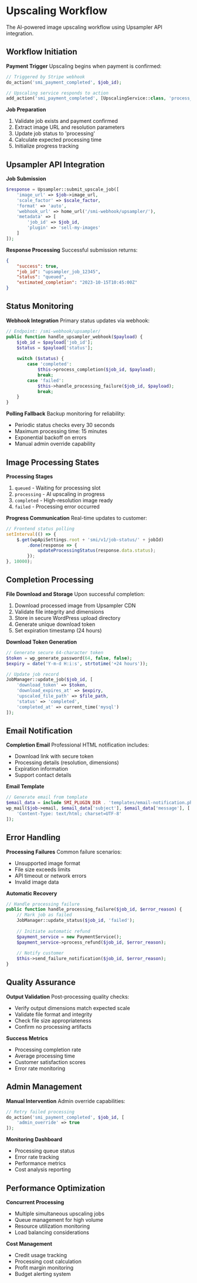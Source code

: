 # Upscaling Workflow

The AI-powered image upscaling workflow using Upsampler API integration.

## Workflow Initiation

**Payment Trigger**
Upscaling begins when payment is confirmed:
```php
// Triggered by Stripe webhook
do_action('smi_payment_completed', $job_id);

// Upscaling service responds to action
add_action('smi_payment_completed', [UpscalingService::class, 'process_upscale_request']);
```

**Job Preparation**
1. Validate job exists and payment confirmed
2. Extract image URL and resolution parameters
3. Update job status to 'processing'
4. Calculate expected processing time
5. Initialize progress tracking

## Upsampler API Integration

**Job Submission**
```php
$response = Upsampler::submit_upscale_job([
    'image_url' => $job->image_url,
    'scale_factor' => $scale_factor,
    'format' => 'auto',
    'webhook_url' => home_url('/smi-webhook/upsampler/'),
    'metadata' => [
        'job_id' => $job_id,
        'plugin' => 'sell-my-images'
    ]
]);
```

**Response Processing**
Successful submission returns:
```json
{
    "success": true,
    "job_id": "upsampler_job_12345",
    "status": "queued",
    "estimated_completion": "2023-10-15T10:45:00Z"
}
```

## Status Monitoring

**Webhook Integration**
Primary status updates via webhook:
```php
// Endpoint: /smi-webhook/upsampler/
public function handle_upsampler_webhook($payload) {
    $job_id = $payload['job_id'];
    $status = $payload['status'];
    
    switch ($status) {
        case 'completed':
            $this->process_completion($job_id, $payload);
            break;
        case 'failed':
            $this->handle_processing_failure($job_id, $payload);
            break;
    }
}
```

**Polling Fallback**
Backup monitoring for reliability:
- Periodic status checks every 30 seconds
- Maximum processing time: 15 minutes
- Exponential backoff on errors
- Manual admin override capability

## Image Processing States

**Processing Stages**
1. `queued` - Waiting for processing slot
2. `processing` - AI upscaling in progress
3. `completed` - High-resolution image ready
4. `failed` - Processing error occurred

**Progress Communication**
Real-time updates to customer:
```javascript
// Frontend status polling
setInterval(() => {
    $.get(wpApiSettings.root + 'smi/v1/job-status/' + jobId)
        .done(response => {
            updateProcessingStatus(response.data.status);
        });
}, 10000);
```

## Completion Processing

**File Download and Storage**
Upon successful completion:
1. Download processed image from Upsampler CDN
2. Validate file integrity and dimensions
3. Store in secure WordPress upload directory
4. Generate unique download token
5. Set expiration timestamp (24 hours)

**Download Token Generation**
```php
// Generate secure 64-character token
$token = wp_generate_password(64, false, false);
$expiry = date('Y-m-d H:i:s', strtotime('+24 hours'));

// Update job record
JobManager::update_job($job_id, [
    'download_token' => $token,
    'download_expires_at' => $expiry,
    'upscaled_file_path' => $file_path,
    'status' => 'completed',
    'completed_at' => current_time('mysql')
]);
```

## Email Notification

**Completion Email**
Professional HTML notification includes:
- Download link with secure token
- Processing details (resolution, dimensions)
- Expiration information
- Support contact details

**Email Template**
```php
// Generate email from template
$email_data = include SMI_PLUGIN_DIR . 'templates/email-notification.php';
wp_mail($job->email, $email_data['subject'], $email_data['message'], [
    'Content-Type: text/html; charset=UTF-8'
]);
```

## Error Handling

**Processing Failures**
Common failure scenarios:
- Unsupported image format
- File size exceeds limits
- API timeout or network errors
- Invalid image data

**Automatic Recovery**
```php
// Handle processing failure
public function handle_processing_failure($job_id, $error_reason) {
    // Mark job as failed
    JobManager::update_status($job_id, 'failed');
    
    // Initiate automatic refund
    $payment_service = new PaymentService();
    $payment_service->process_refund($job_id, $error_reason);
    
    // Notify customer
    $this->send_failure_notification($job_id, $error_reason);
}
```

## Quality Assurance

**Output Validation**
Post-processing quality checks:
- Verify output dimensions match expected scale
- Validate file format and integrity
- Check file size appropriateness
- Confirm no processing artifacts

**Success Metrics**
- Processing completion rate
- Average processing time
- Customer satisfaction scores
- Error rate monitoring

## Admin Management

**Manual Intervention**
Admin override capabilities:
```php
// Retry failed processing
do_action('smi_payment_completed', $job_id, [
    'admin_override' => true
]);
```

**Monitoring Dashboard**
- Processing queue status
- Error rate tracking
- Performance metrics
- Cost analysis reporting

## Performance Optimization

**Concurrent Processing**
- Multiple simultaneous upscaling jobs
- Queue management for high volume
- Resource utilization monitoring
- Load balancing considerations

**Cost Management**
- Credit usage tracking
- Processing cost calculation
- Profit margin monitoring
- Budget alerting system